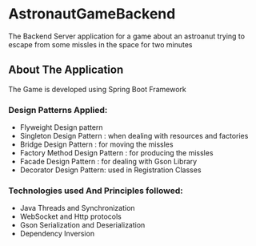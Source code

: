 # AstronautGameBackend
The Backend Server application for a game about an astroanut trying to escape from some missles in the space for two minutes </br>
## About The Application
The Game is developed using Spring Boot Framework </br>
### Design Patterns Applied:
  - Flyweight Design pattern
  - Singleton Design Pattern : when dealing with resources and factories
  - Bridge Design Pattern : for moving the missles
  - Factory Method Design Pattern : for producing the missles
  - Facade Design Pattern : for dealing with Gson Library
  - Decorator Design Pattern: used in Registration Classes
### Technologies used And Principles followed:
  - Java Threads and Synchronization
  - WebSocket and Http protocols
  - Gson Serialization and Deserialization
  - Dependency Inversion
